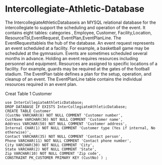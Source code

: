 # Intercollegiate-Athletic-Database
The IntercollegiateAthleticDatabaseis an MYSQL relational database for the intercollegiate
to support the scheduling and operation of the event. It contains eight tables: categories ,
Employee, Customer, Facility,Location, ResourceTbl,EventRequest,
EventPlan,EventPlanLine. The EventRequesttableis the hub of the database. An event
request represents an event scheduled at a facility. For example, a basketball game may be
scheduled at the gymnasium. Events are sometimes scheduled several months in advance.
Holding an event requires resources including personnel and equipment. Resources are assigned
to specific locations of a facility. For example, guards may be required at the gates of the football
stadium. The EventPlan table defines a plan for the setup, operation, and cleanup of an event.
The EventPlanLine table contains the individual resources required in an event plan.


Creat Table 1 Customer
```
use InterCollegiateAthleticDatabase;
DROP DATABASE IF EXISTS InterCollegiateAthleticDatabase;
CREATE TABLE Customer
(CustNo VARCHAR(8) NOT NULL COMMENT 'Customer number',
CustName VARCHAR(30) NOT NULL COMMENT 'Customer name',
Address VARCHAR(50) NOT NULL COMMENT 'Customer address',
Internal CHAR(1) NOT NULL COMMENT 'Customer type (Yes if internal, No otherwise)',
Contact VARCHAR(35) NOT NULL COMMENT 'Contact person',
Phone VARCHAR(11) NOT NULL COMMENT 'Contact phone number',
City VARCHAR(30) NOT NULL COMMENT 'City',
State VARCHAR(2) NOT NULL COMMENT 'State',
Zip VARCHAR(10) NOT NULL COMMENT 'Zip code',
CONSTRAINT PK_CUSTOMER PRIMARY KEY (CustNo) ) ;
```
